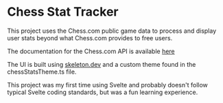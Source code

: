 # Chess Stat Tracker

This project uses the Chess.com public game data to process and display user stats beyond what Chess.com provides to free users.

The documentation for the Chess.com API is available [here](https://www.chess.com/news/view/published-data-api)

The UI is built using [skeleton.dev](https://skeleton.dev/) and a custom theme found in the chessStatsTheme.ts file.

This project was my first time using Svelte and probably doesn't follow typical Svelte coding standards, but was a fun learning experience.
